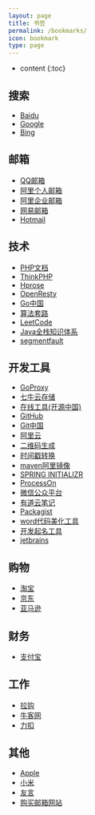 ```yaml
---
layout: page
title: 书签
permalink: /bookmarks/
icon: bookmark
type: page
---
```


* content
{:toc}

## 搜索 

* <a href="https://www.baidu.com" target="_blank" title="baidu">Baidu</a>
* <a href="https://www.google.com" target="_blank" title="google">Google</a>
* <a href="https://www.bing.com/" target="_blank" title="bing">Bing</a>

## 邮箱

* <a href="https://mail.qq.com/cgi-bin/loginpage?lang=zh_CN" target="_blank" title="qq">QQ邮箱</a>
* <a href="https://mail.aliyun.com/alimail/auth/login" target="_blank" title="ali">阿里个人邮箱</a>
* <a href="https://mail.mxhichina.com/?lang=zh_CN" target="_blank" title="ali-qiye">阿里企业邮箱</a>
* <a href="http://mail.163.com/" target="_blank" title="163">网易邮箱</a>
* <a href="https://outlook.live.com/owa/" target="_blank" title="hotmail">Hotmail</a>

## 技术

* <a href="http://php.net/manual/zh/" target="_blank" title="PHP文档">PHP文档</a>
* <a href="http://www.thinkphp.cn/" target="_blank" title="thinkphp">ThinkPHP</a>
* <a href="http://www.hprose.com/" target="_blank">Hprose</a>
* <a href="https://openresty.org/cn/" target="_blank">OpenResty</a>
* <a href="https://golang.google.cn/" target="_blank">Go中国</a>
* <a href="https://labuladong.gitbook.io/algo/" target="_blank" title="算法套路">算法套路</a>
* <a href="https://leetcode-cn.com/" target="_blank" title="LeetCode">LeetCode</a>
* <a href="https://www.pdai.tech/" target="_blank" title="Java全栈知识体系">Java全栈知识体系</a>
* <a href="https://segmentfault.com/" target="_blank" title="segmentfault">segmentfault</a>

## 开发工具

* <a href="https://goproxy.io" target="_blank">GoProxy</a>
* <a href="https://portal.qiniu.com/signin" target="_blank" title="七牛">七牛云存储</a>
* <a href="http://tool.oschina.net/" target="_blank" title="在线工具">在线工具(开源中国)</a>
* <a href="https://github.com/" target="_blank" title="GitHub">GitHub</a>
* <a href="https://git.oschina.net/" target="_blank" title="git">Git中国</a>
* <a href="https://www.aliyun.com/" target="_blank" title="阿里云">阿里云</a>
* <a href="http://cli.im/url" target="_blank" title="二维码">二维码生成</a>
* <a href="http://tool.chinaz.com/Tools/unixtime.aspx" target="_blank" title="时间戳">时间戳转换</a>
* <a href="https://maven.aliyun.com/mvn/guide" target="_blank">maven阿里镜像</a>
* <a href="https://start.spring.io/" target="_blank">SPRING INITIALIZR</a>
* <a href="https://www.processon.com" target="_blank">ProcessOn</a>
* <a href="https://mp.weixin.qq.com/" target="_blank">微信公众平台</a>
* <a href="https://note.youdao.com/web" target="_blank">有道云笔记</a>
* <a href="https://packagist.org" target="_blank">Packagist</a>
* <a href="http://www.planetb.ca/syntax-highlight-word" target="_blank">word代码美化工具</a>
* <a href="https://unbug.github.io/codelf/" target="_blank">开发起名工具</a>
* <a href="https://www.jetbrains.com/" target="_blank">jetbrains</a>

## 购物 

* <a href="https://www.taobao.com/" target="_blank" title="淘宝">淘宝</a>
* <a href="https://www.jd.com/" target="_blank" title="京东">京东</a>
* <a href="https://www.amazon.cn/" target="_blank" title="亚马逊">亚马逊</a>

## 财务

* <a href="https://www.alipay.com/" target="_blank" title="支付宝">支付宝</a>

## 工作

* <a href="https://www.lagou.com/" target="_blank" title="拉钩">拉钩</a>
* <a href="https://www.nowcoder.com" target="_blank" title="牛客网">牛客网</a>
* <a href="https://leetcode-cn.com" target="_blank" title="力扣">力扣</a>

## 其他

* <a href="http://www.apple.com/cn/" target="_blank" title="apple">Apple</a>
* <a href="http://www.mi.com/" target="_blank" title="mi">小米</a>
* <a href="http://www.uyan.cc/sites" target="_blank" title="友言">友言</a>
* <a href="https://buy.aneeo.com/" target="_blank" title="购买邮箱网站">购买邮箱网站</a>
